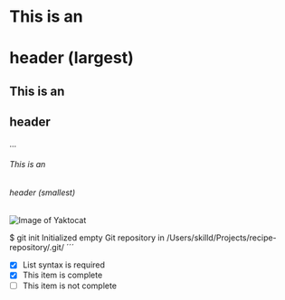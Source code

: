 # This is an <h1> header (largest)
## This is an <h2> header
...
###### This is an <h6> header (smallest)

![Image of Yaktocat](https://octodex.github.com/images/yaktocat.png)


$ git init
Initialized empty Git repository in /Users/skilld/Projects/recipe-repository/.git/
´´´
- [x] List syntax is required
- [x] This item is complete
- [ ] This item is not complete
